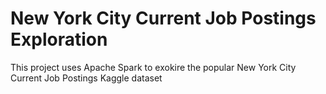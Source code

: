 # New York City Current Job Postings Exploration
This project uses Apache Spark to exokire the popular New York City Current Job Postings Kaggle dataset
